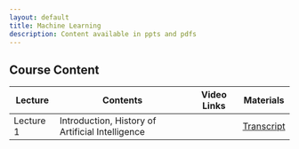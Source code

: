 ```yaml
---
layout: default
title: Machine Learning
description: Content available in ppts and pdfs
---
```


## Course Content

<table>
<thead>
<tr>
<th>Lecture</th>
<th>Contents</th>
  <th>Video Links</th>
  <th>Materials</th>
</tr>
</thead>
<tbody>
<tr>
<td>Lecture 1</td>
<td>Introduction, History of Artificial Intelligence</td>
<td></td>
<td><a href="https://drive.google.com/drive/folders/1v7Qtk46F1g8k8lVuoPf7KqDjYJq1MhSp">Transcript</a></td>
</tr>
</tbody>
</table>



